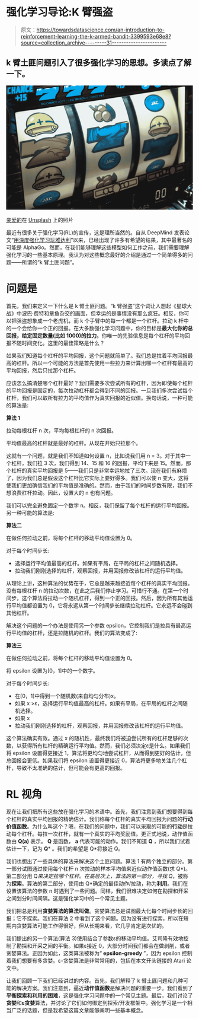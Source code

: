 # 强化学习导论:K 臂强盗

> 原文：<https://towardsdatascience.com/an-introduction-to-reinforcement-learning-the-k-armed-bandit-3399593e68e8?source=collection_archive---------31----------------------->

## k 臂土匪问题引入了很多强化学习的思想。多读点了解一下。

![](img/27edd3350f8f0f86bd5942523af8fd6c.png)

[亲爱的](https://unsplash.com/@riverse?utm_source=medium&utm_medium=referral)在 [Unsplash](https://unsplash.com?utm_source=medium&utm_medium=referral) 上的照片

最近有很多关于强化学习(RL)的宣传，这是理所当然的。自从 DeepMind 发表论文“[用深度强化学习玩雅达利](https://www.cs.toronto.edu/~vmnih/docs/dqn.pdf)”以来，已经出现了许多有希望的结果，其中最著名的可能是 AlphaGo。然而，在我们能够理解这些模型如何工作之前，我们需要理解强化学习的一些基本原理。我认为对这些概念最好的介绍是通过一个简单得多的问题——所谓的“k 臂土匪问题”。

# 问题是

首先，我们来定义一下什么是 k 臂土匪问题。“k 臂强盗”这个词让人想起《星球大战》中波巴·费特和章鱼杂交的画面，但幸运的是事情没有那么疯狂。相反，你可以把强盗想象成一个老虎机，而 k 个手臂中的每一个都是一个杠杆。拉动 k 杆中的一个会给你一个正的回报。在大多数强化学习问题中，你的目标是**最大化你的总回报，给定固定数量(比如 1000)的拉力**。你唯一的先验信息是每个杠杆的平均回报不随时间变化。这里的最佳策略是什么？

如果我们知道每个杠杆的平均回报，这个问题就简单了。我们总是拉着平均回报最高的杠杆。所以一个可能的方法是首先使用一些拉力来计算出哪一个杠杆有最高的平均回报，然后只拉那个杠杆。

应该怎么搞清楚哪个杠杆最好？我们需要多次尝试所有的杠杆，因为即使每个杠杆的平均回报是固定的，每次拉动杠杆都会得到不同的回报。一旦我们多次尝试每个杠杆，我们可以取所有拉力的平均值作为真实回报的近似值。换句话说，一种可能的算法是:

**算法 1**

拉动每根杠杆 n 次，平均每根杠杆的 n 次回报。

平均值最高的杠杆就是最好的杠杆。从现在开始只拉那个。

这就有一个问题，就是我们不知道如何设置 n，比如说我们用 n = 3。对于其中一个杠杆，我们拉 3 次，我们得到 14、15 和 16 的回报，平均下来是 15。然而，那个杠杆的真实平均回报是 5——我们只是非常幸运地拉了三次。现在我们有麻烦了，因为我们总是假设这个杠杆比它实际上要好得多。我们可以使 n 变大，这将使我们更加确信我们的平均值是准确的。然而，由于我们的时间步数有限，我们不想浪费杠杆拉动。因此，设置大的 n 也有问题。

我们可以完全避免固定一个数字 n。相反，我们保留了每个杠杆的运行平均回报。另一种可能的算法是:

**算法二**

在做任何拉动之前，将每个杠杆的移动平均值设置为 0。

对于每个时间步长:

*   选择运行平均值最高的杠杆。如果有平局，在平局的杠杆之间随机选择。
*   拉动我们刚刚选择的杠杆，观察回报，并用回报修改该杠杆的运行平均值。

从理论上讲，这种算法的优势在于，它总是越来越接近每个杠杆的真实平均回报。没有每根杠杆 n 的拉动次数，在此之后我们停止学习。可惜行不通。在第一个时间步，这个算法将拉动一个随机杠杆，得到一个正的回报。然后，因为所有其他运行平均值都设置为 0，它将永远从第一个时间步长继续拉动杠杆。它永远不会碰到其他杠杆。

解决这个问题的一个办法是使用另一个参数 epsilon，它控制我们是拉具有最高运行平均值的杠杆，还是拉随机的杠杆。我们的算法变成了:

**算法三**

在做任何拉动之前，将每个杠杆的移动平均值设置为 0。

将 epsilon 设置为[0，1]中的一个数字。

对于每个时间步长:

*   在[0，1]中得到一个随机数(来自均匀分布)x。
*   如果 x >ε，选择运行平均值最高的杠杆。如果有平局，在平局的杠杆之间随机选择。
*   如果 x
*   拉动我们刚刚选择的杠杆，观察回报，并用回报修改该杠杆的运行平均值。

这个算法确实有效。通过 x 的随机性，最终我们将被迫尝试所有的杠杆足够的次数，以获得所有杠杆的精确运行平均值。然而，我们必须决定ε是什么。如果我们将 epsilon 设置得更接近 1，算法将更均匀地尝试杠杆，从而得到更好的估计，但总回报会更低。如果我们将 epsilon 设置得更接近 0，算法将更多地关注几个杠杆，导致不太准确的估计，但可能会有更高的回报。

# RL 视角

现在让我们把所有这些放在强化学习的术语中。首先，我们注意到我们想要得到每个杠杆的真实平均回报的精确估计。我们称每个杠杆的真实平均回报为问题的**行动价值函数**。为什么叫这个？嗯，在我们的问题中，我们可以采取的可能的**行动**是拉动每个杠杆。每拉一次杠杆，就有一个真实的平均奖励值。更正式地说，动作值函数由 **Q(a)** 表示。 **Q** 是函数， **a** 代表可能的动作。我们不知道 **Q** ，所以我们试着估计一下，记为 **Q*** 。我们的希望是 Q*将接近 Q。

我们也想出了一些具体的算法来解决这个土匪问题。算法 1 有两个独立的部分。第一部分试图通过使用每个杠杆 n 次拉动的样本平均值来近似动作值函数(求 Q*)。第二部分用 Q*来决定拉哪个杠杆。在高层次上，算法的第一部分，寻找 Q*，被称为**探索**。算法的第二部分，使用由 Q*确定的最佳动作/拉动，称为**利用**。我们在设置该算法的参数 n 时遇到了一些问题。同样，我们很难决定如何在勘探和开采之间划分时间间隔。这是强化学习中的一个常见主题。

我们把总是利用**贪婪算法的算法叫做**。贪婪算法总是试图最大化每个时间步长的回报；它不探索。我们在算法 2 中看到了这个问题。因为没有进行探索，所以在短期内贪婪算法可能工作得很好，但从长期来看，它几乎肯定是次优的。

我们提出的另一个算法(算法 3)使用结合了参数ε的移动平均值。艾司隆有效地控制了勘探和开采之间的平衡。如果ε接近 0，大部分时间我们都会在做剥削，或者贪婪算法。正因为如此，这类算法被称为“ **epsilon-greedy** ”，因为 epsilon 控制着我们想要有多贪婪。ε-贪婪算法是非常常用的，包括在本文开头链接的 Atari 论文中。

让我们回顾一下我们已经讲过的内容。首先，我们解释了 k 臂土匪问题和几种可能的解决方案。我们注意到，逼近**动作值函数**是解决问题的重要一步。我们看到了**平衡探索和利用的困难**，这是强化学习问题中的一个常见主题。最后，我们讨论了**贪婪**和**ε贪婪**算法，并讨论了它们如何绑定到探索/开发框架中。强化学习是一个相当广泛的话题，但是我希望这篇文章能够阐明一些基本概念。
